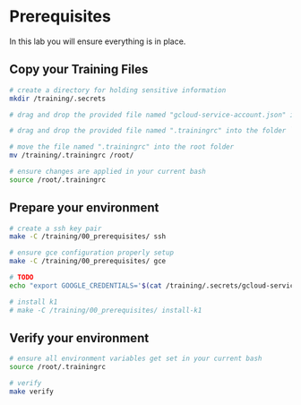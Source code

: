 # Prerequisites

In this lab you will ensure everything is in place.

## Copy your Training Files

<!-- TODO

.trainingrc alredy looks like this
PS1="\[[0;32m\]\u@\H \[[0;34m\]\w >[0m "
cd /training/
source <(kubectl completion bash)
export K8S_VERSION=1.32.4
export TF_VERSION=1.12.2-1
source /root/kubectx.bash
source /root/kubens.bash
source <(helm completion bash)
 -->

```bash
# create a directory for holding sensitive information
mkdir /training/.secrets

# drag and drop the provided file named "gcloud-service-account.json" into the folder `/training/.secrets/`

# drag and drop the provided file named ".trainingrc" into the folder `/training/`

# move the file named ".trainingrc" into the root folder
mv /training/.trainingrc /root/

# ensure changes are applied in your current bash
source /root/.trainingrc
```

## Prepare your environment

<!-- TODO google credentials file does not work

export GOOGLE_CREDENTIALS=''

 -->

```bash
# create a ssh key pair
make -C /training/00_prerequisites/ ssh

# ensure gce configuration properly setup
make -C /training/00_prerequisites/ gce

# TODO
echo "export GOOGLE_CREDENTIALS='$(cat /training/.secrets/gcloud-service-account.json)'" >> /root/.trainingrc

# install k1
# make -C /training/00_prerequisites/ install-k1
```

## Verify your environment

```bash
# ensure all environment variables get set in your current bash
source /root/.trainingrc

# verify
make verify
```
